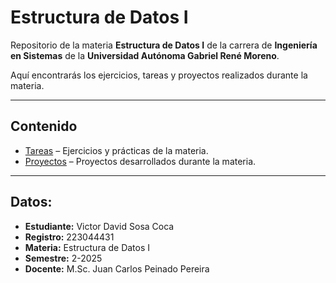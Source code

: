# Estructura de Datos I

Repositorio de la materia **Estructura de Datos I** de la carrera de **Ingeniería en Sistemas** de la **Universidad Autónoma Gabriel René Moreno**.

Aquí encontrarás los ejercicios, tareas y proyectos realizados durante la materia.

---

## Contenido

- [Tareas](Tareas/README.md) – Ejercicios y prácticas de la materia.
- [Proyectos](Proyectos/README.md) – Proyectos desarrollados durante la materia.

---

## Datos:

- **Estudiante:** Victor David Sosa Coca
- **Registro:** 223044431
- **Materia:** Estructura de Datos I
- **Semestre:** 2-2025
- **Docente:** M.Sc. Juan Carlos Peinado Pereira 
